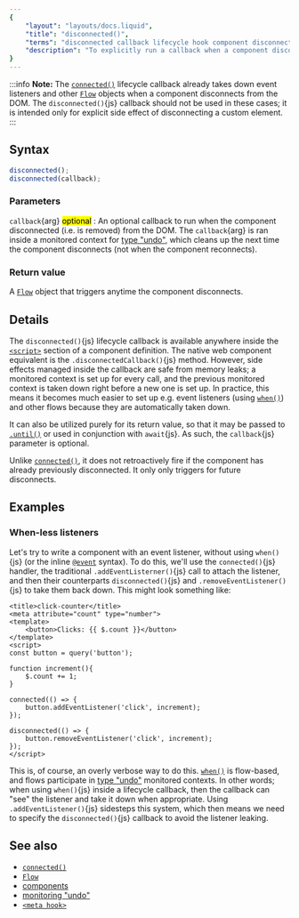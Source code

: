 ```yaml
---
{
	"layout": "layouts/docs.liquid",
	"title": "disconnected()",
	"terms": "disconnected callback lifecycle hook component disconnects destroy unmount",
	"description": "To explicitly run a callback when a component disconnects from the DOM, use the `disconnected()`{js} lifecycle callback."
}
---
```


:::info
**Note:** The [`connected()`](/docs/components/connected/) lifecycle callback already takes down event listeners and other [`Flow`](/docs/flow/) objects when a component disconnects from the DOM. The `disconnected()`{js} callback should not be used in these cases; it is intended only for explicit side effect of disconnecting a custom element.
:::

## Syntax

```js
disconnected();
disconnected(callback);
```

### Parameters

`callback`{arg} <mark>optional</mark>
: An optional callback to run when the component disconnected (i.e. is removed) from the DOM. The `callback`{arg} is ran inside a monitored context for [type "undo"](/docs/monitor/undo/), which cleans up the next time the component disconnects (not when the component reconnects).

### Return value

A [`Flow`](/docs/flow/) object that triggers anytime the component disconnects.

## Details

The `disconnected()`{js} lifecycle callback is available anywhere inside the [`<script>`](/docs/components/script/) section of a component definition. The native web component equivalent is the `.disconnectedCallback()`{js} method. However, side effects managed inside the callback are safe from memory leaks; a monitored context is set up for every call, and the previous monitored context is taken down right before a new one is set up. In practice, this means it becomes much easier to set up e.g. event listeners (using [`when()`](/docs/when/)) and other flows because they are automatically taken down.

It can also be utilized purely for its return value, so that it may be passed to [`.until()`](/docs/flow/until/) or used in conjunction with `await`{js}. As such, the `callback`{js} parameter is optional.

Unlike [`connected()`](/docs/components/connected/), it does not retroactively fire if the component has already previously disconnected. It only only triggers for future disconnects.

## Examples

### When-less listeners

Let's try to write a component with an event listener, without using `when()`{js} (or the inline [`@event`](/docs/components/template/events/) syntax). To do this, we'll use the `connected()`{js} handler, the traditional `.addEventListerner()`{js} call to attach the listener, and then their counterparts `disconnected()`{js} and `.removeEventListener()`{js} to take them back down. This might look something like:

```yz
<title>click-counter</title>
<meta attribute="count" type="number">
<template>
	<button>Clicks: {{ $.count }}</button>
</template>
<script>
const button = query('button');

function increment(){
	$.count += 1;
}

connected(() => {
	button.addEventListener('click', increment);
});

disconnected(() => {
	button.removeEventListener('click', increment);
});
</script>
```

This is, of course, an overly verbose way to do this. [`when()`](/docs/when/) is flow-based, and flows participate in [type "undo"](/docs/monitor/undo/) monitored contexts. In other words; when using `when()`{js} inside a lifecycle callback, then the callback can "see" the listener and take it down when appropriate. Using `.addEventListener()`{js} sidesteps this system, which then means we need to specify the `disconnected()`{js} callback to avoid the listener leaking.

## See also

- [`connected()`](/docs/components/connected/)
- [`Flow`](/docs/flow/)
- [components](/docs/components/)
- [monitoring "undo"](/docs/monitor/undo/)
- [`<meta hook>`](/docs/components/meta/hook/)
